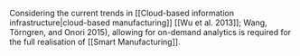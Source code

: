 Considering the current trends in [[Cloud-based information infrastructure|cloud-based manufacturing]] [[Wu et al. 2013]]; Wang, Törngren, and Onori 2015), allowing for on-demand analytics is required for the full realisation of [[Smart Manufacturing]].